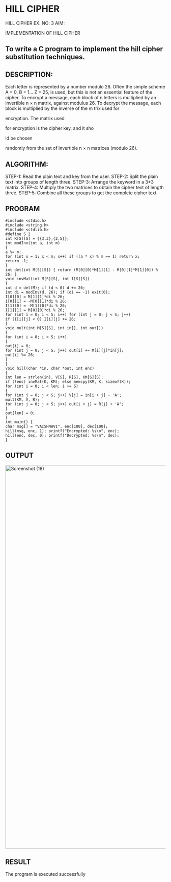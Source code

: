 # HILL CIPHER
HILL CIPHER
EX. NO: 3 AIM:
 

IMPLEMENTATION OF HILL CIPHER
 
## To write a C program to implement the hill cipher substitution techniques.

## DESCRIPTION:

Each letter is represented by a number modulo 26. Often the simple scheme A = 0, B
= 1... Z = 25, is used, but this is not an essential feature of the cipher. To encrypt a message, each block of n letters is  multiplied by an invertible n × n matrix, against modulus 26. To
decrypt the message, each block is multiplied by the inverse of the m trix used for
 
encryption. The matrix used
 
for encryption is the cipher key, and it sho
 
ld be chosen
 
randomly from the set of invertible n × n matrices (modulo 26).


## ALGORITHM:

STEP-1: Read the plain text and key from the user. STEP-2: Split the plain text into groups of length three. STEP-3: Arrange the keyword in a 3*3 matrix.
STEP-4: Multiply the two matrices to obtain the cipher text of length three.
STEP-5: Combine all these groups to get the complete cipher text.

## PROGRAM 
```
#include <stdio.h>
#include <string.h>
#include <stdlib.h>
#define S 2
int K[S][S] = {{3,3},{2,5}};
int modInv(int a, int m)
{
a %= m;
for (int x = 1; x < m; x++) if ((a * x) % m == 1) return x;
return -1;
}
int det(int M[S][S]) { return (M[0][0]*M[1][1] - M[0][1]*M[1][0]) % 26; }
void invMat(int M[S][S], int I[S][S])
{
int d = det(M); if (d < 0) d += 26;
int di = modInv(d, 26); if (di == -1) exit(0);
I[0][0] = M[1][1]*di % 26;
I[0][1] = -M[0][1]*di % 26;
I[1][0] = -M[1][0]*di % 26;
I[1][1] = M[0][0]*di % 26;
for (int i = 0; i < S; i++) for (int j = 0; j < S; j++)
if (I[i][j] < 0) I[i][j] += 26;
}
void mult(int M[S][S], int in[], int out[])
{
for (int i = 0; i < S; i++)
{
out[i] = 0;
for (int j = 0; j < S; j++) out[i] += M[i][j]*in[j];
out[i] %= 26;
}
}
void hill(char *in, char *out, int enc)
{
int len = strlen(in), V[S], R[S], KM[S][S];
if (!enc) invMat(K, KM); else memcpy(KM, K, sizeof(K));
for (int i = 0; i < len; i += S)
{
for (int j = 0; j < S; j++) V[j] = in[i + j] - 'A';
mult(KM, V, R);
for (int j = 0; j < S; j++) out[i + j] = R[j] + 'A';
}
out[len] = 0;
}
int main() {
char msg[] = "VAISHNAVI", enc[100], dec[100];
hill(msg, enc, 1); printf("Encrypted: %s\n", enc);
hill(enc, dec, 0); printf("Decrypted: %s\n", dec);
}
```
## OUTPUT

<img width="1920" height="1200" alt="Screenshot (18)" src="https://github.com/user-attachments/assets/9f059810-ce22-48de-bb3c-6cae0a97925d" />

## RESULT

The program is executed successfully
